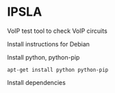 # IPSLA

VoIP test tool to check VoIP circuits

Install instructions for Debian

Install python, python-pip

`apt-get install python python-pip`

Install dependencies

